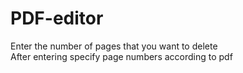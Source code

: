 # PDF-editor
<p>Enter the number of pages that you want to delete <br>After entering specify page numbers according to pdf</p>
